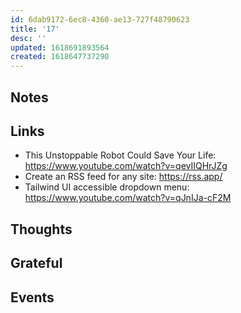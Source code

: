 ```yaml
---
id: 6dab9172-6ec8-4360-ae13-727f48790623
title: '17'
desc: ''
updated: 1618691893564
created: 1618647737290
---
```


## Notes

## Links

- This Unstoppable Robot Could Save Your Life:
  https://www.youtube.com/watch?v=qevIIQHrJZg
- Create an RSS feed for any site: https://rss.app/
- Tailwind UI accessible dropdown menu:
  https://www.youtube.com/watch?v=qJnIJa-cF2M

## Thoughts

## Grateful

## Events
